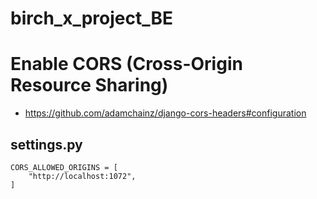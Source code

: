 # birch_x_project_BE


# Enable CORS (Cross-Origin Resource Sharing)
- https://github.com/adamchainz/django-cors-headers#configuration
## settings.py
```
CORS_ALLOWED_ORIGINS = [
    "http://localhost:1072",
]
```


